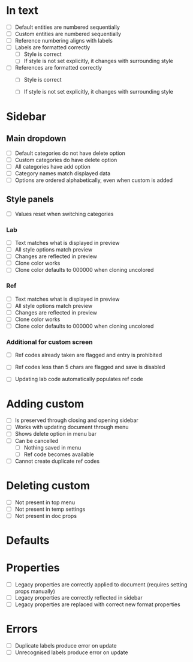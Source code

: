 # In text

* [ ] Default entities are numbered sequentially
* [ ] Custom entities are numbered sequentially
* [ ] Reference numbering aligns with labels
* [ ] Labels are formatted correctly
  * [ ] Style is correct
  * [ ] If style is not set explicitly, it changes with surrounding style
* [ ] References are formatted correctly
  * [ ] Style is correct
  * [ ] If style is not set explicitly, it changes with surrounding style


# Sidebar

## Main dropdown

* [ ] Default categories do not have delete option
* [ ] Custom categories do have delete option
* [ ] All categories have add option
* [ ] Category names match displayed data
* [ ] Options are ordered alphabetically, even when custom is added

## Style panels

* [ ] Values reset when switching categories

### Lab

* [ ] Text matches what is displayed in preview
* [ ] All style options match preview
* [ ] Changes are reflected in preview
* [ ] Clone color works
* [ ] Clone color defaults to 000000 when cloning uncolored

### Ref

* [ ] Text matches what is displayed in preview
* [ ] All style options match preview
* [ ] Changes are reflected in preview
* [ ] Clone color works
* [ ] Clone color defaults to 000000 when cloning uncolored

### Additional for custom screen

* [ ] Ref codes already taken are flagged and entry is prohibited
* [ ] Ref codes less than 5 chars are flagged and save is disabled
* [ ] Updating lab code automatically populates ref code


# Adding custom

* [ ] Is preserved through closing and opening sidebar
* [ ] Works with updating document through menu
* [ ] Shows delete option in menu bar
* [ ] Can be cancelled
  * [ ] Nothing saved in menu
  * [ ] Ref code becomes available
* [ ] Cannot create duplicate ref codes

# Deleting custom

* [ ] Not present in top menu
* [ ] Not present in temp settings
* [ ] Not present in doc props

# Defaults

# Properties

* [ ] Legacy properties are correctly applied to document (requires setting props manually)
* [ ] Legacy properties are correctly reflected in sidebar
* [ ] Legacy properties are replaced with correct new format properties

# Errors

* [ ] Duplicate labels produce error on update
* [ ] Unrecognised labels produce error on update